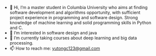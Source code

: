 - 👋 Hi, I’m a master student in Columbia University who aims at finding software development and algorithms opportunity, with sufficient project experience in programming and software design. Strong knowledge of machine learning and solid programming skills in Python and C.
- 👀 I’m interested in software design and java
- 🌱 I’m currently taking courses about deep learning and big data processing.
- 📫 How to reach me: yutongc123@gmail.com

